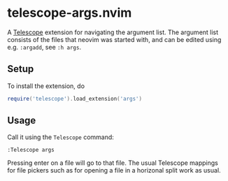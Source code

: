 # telescope-args.nvim

A [Telescope](https://github.com/nvim-telescope/telescope.nvim) extension for
navigating the argument list. The argument list consists of the files that
neovim was started with, and can be edited using e.g. `:argadd`, see `:h args`.

## Setup

To install the extension, do

```lua
require('telescope').load_extension('args')
```

## Usage

Call it using the `Telescope` command:

```vim
:Telescope args
```

Pressing enter on a file will go to that file. The usual Telescope mappings for
file pickers such as <C-x> for opening a file in a horizonal split work as
usual.
